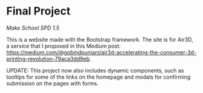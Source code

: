 # Final Project
<i>Make School SPD 1.5</i>

This is a website made with the Bootstrap framework. The site is for Air3D, a service that I proposed in this Medium post: https://medium.com/@gobindpuniani/air3d-accelerating-the-consumer-3d-printing-revolution-79aca3dd9eb. 

UPDATE: This project now also includes dynamic components, such as tooltips for some of the links on the homepage and modals for confirming submission on the pages with forms.
